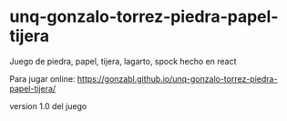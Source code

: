 # unq-gonzalo-torrez-piedra-papel-tijera

Juego de piedra, papel, tijera, lagarto, spock hecho en react

Para jugar online: https://gonzabl.github.io/unq-gonzalo-torrez-piedra-papel-tijera/

version 1.0 del juego
